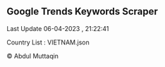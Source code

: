 

## Google Trends Keywords Scraper 
 
Last Update 06-04-2023 , 21:22:41

Country List :
VIETNAM.json



© Abdul Muttaqin 
